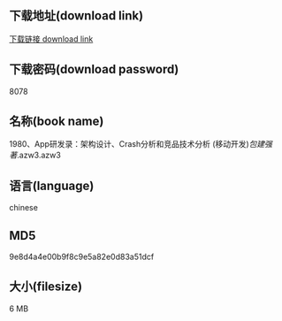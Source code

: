 ## 下载地址(download link)
[下载链接 download link](https://voluble-croquembouche-d321dc.netlify.app/?s=1980%E3%80%81App%E7%A0%94%E5%8F%91%E5%BD%95%EF%BC%9A%E6%9E%B6%E6%9E%84%E8%AE%BE%E8%AE%A1%E3%80%81Crash%E5%88%86%E6%9E%90%E5%92%8C%E7%AB%9E%E5%93%81%E6%8A%80%E6%9C%AF%E5%88%86%E6%9E%90+%28%E7%A7%BB%E5%8A%A8%E5%BC%80%E5%8F%91%29_%E5%8C%85%E5%BB%BA%E5%BC%BA+%E8%91%97_.azw3)

## 下载密码(download password)
8078

## 名称(book name)
1980、App研发录：架构设计、Crash分析和竞品技术分析 (移动开发)_包建强 著_.azw3.azw3

## 语言(language)
chinese

## MD5
9e8d4a4e00b9f8c9e5a82e0d83a51dcf

## 大小(filesize)
6 MB
